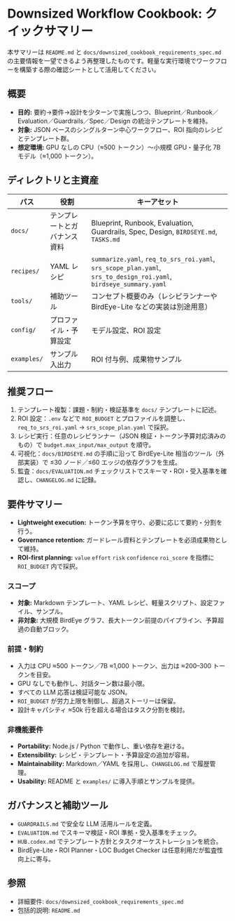 # Downsized Workflow Cookbook: クイックサマリー

本サマリーは `README.md` と `docs/downsized_cookbook_requirements_spec.md` の主要情報を一望できるよう再整理したものです。軽量な実行環境でワークフローを構築する際の確認シートとして活用してください。

## 概要
- **目的:** 要約→要件→設計を少ターンで実施しつつ、Blueprint／Runbook／Evaluation／Guardrails／Spec／Design の統治テンプレートを維持。
- **対象:** JSON ベースのシングルターン中心ワークフロー、ROI 指向のレシピとテンプレート群。
- **想定環境:** GPU なしの CPU（≈500 トークン）〜小規模 GPU・量子化 7B モデル（≈1,000 トークン）。

## ディレクトリと主資産
| パス | 役割 | キーアセット |
| --- | --- | --- |
| `docs/` | テンプレートとガバナンス資料 | Blueprint, Runbook, Evaluation, Guardrails, Spec, Design, `BIRDSEYE.md`, `TASKS.md` |
| `recipes/` | YAML レシピ | `summarize.yaml`, `req_to_srs_roi.yaml`, `srs_scope_plan.yaml`, `srs_to_design_roi.yaml`, `birdseye_summary.yaml` |
| `tools/` | 補助ツール | コンセプト概要のみ（レシピランナーや BirdEye-Lite などの実装は別途用意） |
| `config/` | プロファイル・予算設定 | モデル設定、ROI 設定 |
| `examples/` | サンプル入出力 | ROI 付与例、成果物サンプル |

## 推奨フロー
1. テンプレート複製：課題・制約・検証基準を `docs/` テンプレートに記述。
2. ROI 設定：`.env` などで `ROI_BUDGET` とプロファイルを調整し、`req_to_srs_roi.yaml` → `srs_scope_plan.yaml` で採択。
3. レシピ実行：任意のレシピランナー（JSON 検証・トークン予算対応済みのもの）で `budget.max_input/max_output` を順守。
4. 可視化：`docs/BIRDSEYE.md` の手順に沿って BirdEye-Lite 相当のツール（外部実装）で ≤30 ノード／≤60 エッジの依存グラフを生成。
5. 監査：`docs/EVALUATION.md` チェックリストでスキーマ・ROI・受入基準を確認し、`CHANGELOG.md` に記録。

## 要件サマリー
- **Lightweight execution:** トークン予算を守り、必要に応じて要約・分割を行う。
- **Governance retention:** ガードレール資料とテンプレートを必須成果物として維持。
- **ROI-first planning:** `value` `effort` `risk` `confidence` `roi_score` を指標に `ROI_BUDGET` 内で採択。

### スコープ
- **対象:** Markdown テンプレート、YAML レシピ、軽量スクリプト、設定ファイル、サンプル。
- **非対象:** 大規模 BirdEye グラフ、長大トークン前提のパイプライン、予算超過の自動ブロック。

### 前提・制約
- 入力は CPU ≈500 トークン／7B ≈1,000 トークン、出力は ≈200–300 トークンを目安。
- GPU なしでも動作し、対話ターン数は最小限。
- すべての LLM 応答は検証可能な JSON。
- `ROI_BUDGET` が労力上限を制御し、超過ストーリーは保留。
- 設計キャパシティ ≈50k 行を超える場合はタスク分割を検討。

### 非機能要件
- **Portability:** Node.js / Python で動作し、重い依存を避ける。
- **Extensibility:** レシピ・テンプレート・予算設定の追加が容易。
- **Maintainability:** Markdown／YAML を採用し、`CHANGELOG.md` で履歴管理。
- **Usability:** README と `examples/` に導入手順とサンプルを提供。

## ガバナンスと補助ツール
- `GUARDRAILS.md` で安全な LLM 活用ルールを定義。
- `EVALUATION.md` でスキーマ検証・ROI 準拠・受入基準をチェック。
- `HUB.codex.md` でテンプレート方針とタスクオーケストレーションを統合。
- BirdEye-Lite・ROI Planner・LOC Budget Checker は任意利用だが監査性向上に寄与。

## 参照
- 詳細要件: `docs/downsized_cookbook_requirements_spec.md`
- 包括的説明: `README.md`
